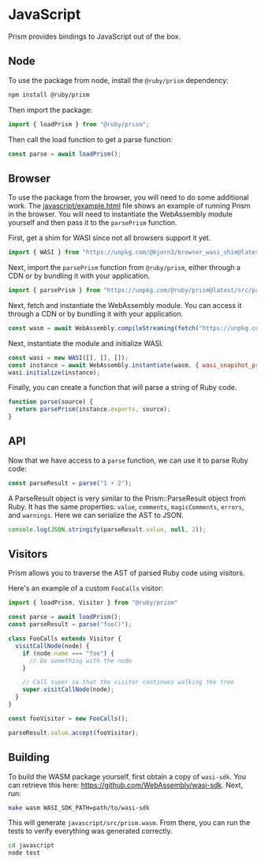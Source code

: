# JavaScript

Prism provides bindings to JavaScript out of the box.

## Node

To use the package from node, install the `@ruby/prism` dependency:

```sh
npm install @ruby/prism
```

Then import the package:

```js
import { loadPrism } from "@ruby/prism";
```

Then call the load function to get a parse function:

```js
const parse = await loadPrism();
```

## Browser

To use the package from the browser, you will need to do some additional work. The [javascript/example.html](javascript/example.html) file shows an example of running Prism in the browser. You will need to instantiate the WebAssembly module yourself and then pass it to the `parsePrism` function.

First, get a shim for WASI since not all browsers support it yet.

```js
import { WASI } from "https://unpkg.com/@bjorn3/browser_wasi_shim@latest/dist/index.js";
```

Next, import the `parsePrism` function from `@ruby/prism`, either through a CDN or by bundling it with your application.

```js
import { parsePrism } from "https://unpkg.com/@ruby/prism@latest/src/parsePrism.js";
```

Next, fetch and instantiate the WebAssembly module. You can access it through a CDN or by bundling it with your application.

```js
const wasm = await WebAssembly.compileStreaming(fetch("https://unpkg.com/@ruby/prism@latest/src/prism.wasm"));
```

Next, instantiate the module and initialize WASI.

```js
const wasi = new WASI([], [], []);
const instance = await WebAssembly.instantiate(wasm, { wasi_snapshot_preview1: wasi.wasiImport });
wasi.initialize(instance);
```

Finally, you can create a function that will parse a string of Ruby code.

```js
function parse(source) {
  return parsePrism(instance.exports, source);
}
```

## API

Now that we have access to a `parse` function, we can use it to parse Ruby code:

```js
const parseResult = parse("1 + 2");
```

A ParseResult object is very similar to the Prism::ParseResult object from Ruby. It has the same properties: `value`, `comments`, `magicComments`, `errors`, and `warnings`. Here we can serialize the AST to JSON.

```js
console.log(JSON.stringify(parseResult.value, null, 2));
```

## Visitors

Prism allows you to traverse the AST of parsed Ruby code using visitors.

Here's an example of a custom `FooCalls` visitor:

```js
import { loadPrism, Visitor } from "@ruby/prism"

const parse = await loadPrism();
const parseResult = parse("foo()");

class FooCalls extends Visitor {
  visitCallNode(node) {
    if (node.name === "foo") {
      // Do something with the node
    }

    // Call super so that the visitor continues walking the tree
    super.visitCallNode(node);
  }
}

const fooVisitor = new FooCalls();

parseResult.value.accept(fooVisitor);
```

## Building

To build the WASM package yourself, first obtain a copy of `wasi-sdk`. You can retrieve this here: <https://github.com/WebAssembly/wasi-sdk>. Next, run:

```sh
make wasm WASI_SDK_PATH=path/to/wasi-sdk
```

This will generate `javascript/src/prism.wasm`. From there, you can run the tests to verify everything was generated correctly.

```sh
cd javascript
node test
```
